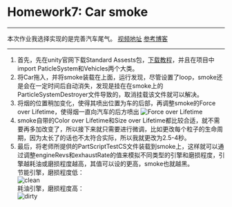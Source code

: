 # Homework7: Car smoke


----------


本次作业我选择实现的是完善汽车尾气。
[视频地址](https://pan.baidu.com/s/1eg2C9ruMWAuoJfcQ3pxoBA)  [参考博客](https://blog.csdn.net/u010930289/article/details/50831547)


----------

 1. 首先，先在unity官网下载Standard Assests包，[下载教程](https://blog.csdn.net/A1032453509/article/details/73222845)，并且在项目中import PaticleSystem和Vehicles两个大类。
 2. 将Car拖入，并将smoke装载在上面，运行发现，尽管设置了loop，smoke还是会在一定时间后自动消失，发现是挂在在smoke上的ParticleSystemDestroyer文件导致的，取消挂载该文件就可以解决。
 3. 将烟的位置稍加变化，使得其喷出位置为车的后部，再调整smoke的Force over Lifetime，使得烟一直向汽车的后方喷出
 ![Force over Lifetime](https://github.com/zhongshuaihui/3D-game-learning/blob/master/homework7/Force%20over%20Lifetime.JPG)
 4. smoke自带的Color over Lifetime和Size over Lifetime都比较合适，就不需要再多加改变了，所以接下来就只需要进行微调，比如更改每个粒子的生命周期，因为太长了的话也不太符合实际，所以我就更改为2.5-4秒。
 5. 最后，将老师所提供的PartScriptTestCS文件装载到smoke上，这样就可以通过调整engineRevs和exhaustRate的值来模拟不同类型的引擎和磨损程度，引擎越耗油或磨损程度越高，其值可以设的更高，smoke也就越黑。<br>
 节能引擎，磨损程度低：<br>
 ![clean](https://github.com/zhongshuaihui/3D-game-learning/blob/master/homework7/clean.JPG)<br>
 耗油引擎，磨损程度高：<br>
 ![dirty](https://github.com/zhongshuaihui/3D-game-learning/blob/master/homework7/dirty.JPG)

